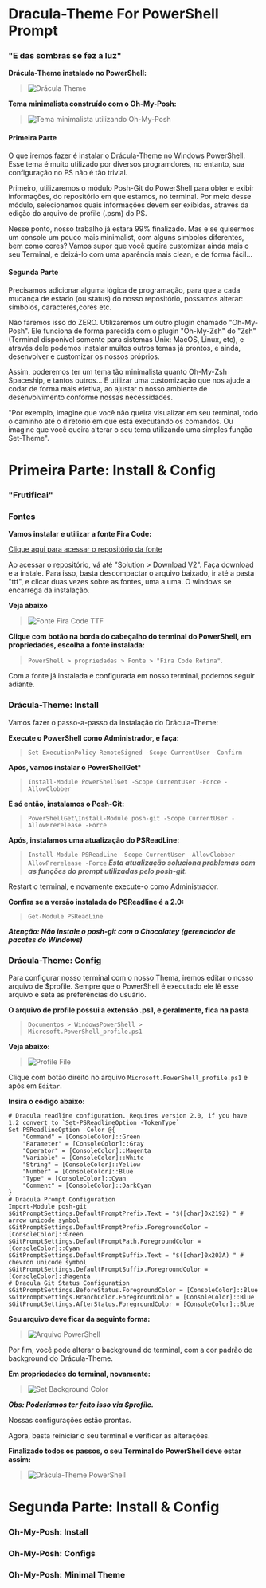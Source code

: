 # Dracula-Theme For PowerShell Prompt

### "E das sombras se fez a luz"

**Drácula-Theme instalado no PowerShell:**

> ![Drácula Theme](https://github.com/asammarco/gostack-bootcamp/blob/master/configuracao-ambiente/power-shell/dracula-theme/sample-images/dracula_theme_power_shell.png "Terminal já configurado com o Drácula -Theme")


**Tema minimalista construído com o Oh-My-Posh:**

> ![Tema minimalista utilizando Oh-My-Posh](https://github.com/asammarco/gostack-bootcamp/blob/master/configuracao-ambiente/power-shell/dracula-theme/sample-images/minimal_theme.png "Tema minimalista utilizando Oh-My-Posh")


#### Primeira Parte

O que iremos fazer é instalar o Drácula-Theme no Windows PowerShell. Esse tema é muito utilizado por diversos programdores, no entanto, sua configuração no PS não é tão trivial.

Primeiro, utilizaremos o módulo Posh-Git do PowerShell para obter e exibir informações, do repositório em que estamos, no terminal. Por meio desse módulo, selecionamos quais informações devem ser exibidas, através da edição do arquivo de profile (.psm) do PS.

Nesse ponto, nosso trabalho já estará 99% finalizado. Mas e se quisermos um console um pouco mais minimalist, com alguns simbolos diferentes, bem como cores?
Vamos supor que você queira customizar ainda mais o seu Terminal, e deixá-lo com uma aparência mais clean, e de forma fácil...


#### Segunda Parte

Precisamos adicionar alguma lógica de programação, para que a cada mudança de estado (ou status) do nosso repositório, possamos alterar: símbolos, caracteres,cores etc. 

Não faremos isso do ZERO. Utilizaremos um outro plugin chamado "Oh-My-Posh". Ele funciona de forma parecida com o plugin "Oh-My-Zsh" do "Zsh" (Terminal disponível somente para sistemas Unix: MacOS, Linux, etc), e através dele podemos instalar muitos outros temas já prontos, e ainda, desenvolver e customizar os nossos próprios.

Assim, poderemos ter um tema tão minimalista quanto Oh-My-Zsh Spaceship, e tantos outros... E utilizar uma customização que nos ajude a codar de forma mais efetiva, ao ajustar o nosso ambiente de desenvolvimento conforme nossas necessidades.

"Por exemplo, imagine que você não queira visualizar em seu terminal, todo o caminho até o diretório em que está executando os comandos. Ou imagine que você queira alterar o seu tema utilizando uma simples função Set-Theme".


# Primeira Parte: Install & Config

### "Frutificai"

### Fontes

**Vamos instalar e utilizar a fonte  Fira Code:**

[Clique aqui para acessar o repositório da fonte](https://github.com/ryanoasis/nerd-fonts/tree/master/patched-fonts/FiraCode)

Ao acessar o repositório, vá até "Solution > Download V2". Faça download e a instale. Para isso, basta descompactar o arquivo baixado, ir até a pasta "ttf", e clicar duas vezes sobre as fontes, uma a uma. O windows se encarrega da instalação.

**Veja abaixo**

> ![Fonte Fira Code TTF](https://github.com/asammarco/gostack-bootcamp/blob/master/configuracao-ambiente/power-shell/dracula-theme/sample-images/Fira%20Code%20Retina.png "Dê dois clicks sobre a fonte para instalar")

**Clique com botão na borda do cabeçalho do terminal do PowerShell, em propriedades, escolha  a fonte instalada:**
> `PowerShell > propriedades > Fonte > "Fira Code Retina"`.

Com a fonte já instalada e configurada em nosso terminal, podemos seguir adiante.

### Drácula-Theme: Install

Vamos fazer o passo-a-passo da instalação do Drácula-Theme:

**Execute o PowerShell como Administrador, e faça:**
> `Set-ExecutionPolicy RemoteSigned -Scope CurrentUser -Confirm`

**Após, vamos instalar o PowerShellGet***
> `Install-Module PowerShellGet -Scope CurrentUser -Force -AllowClobber`

**E só então, instalamos o Posh-Git:**
> `PowerShellGet\Install-Module posh-git -Scope CurrentUser -AllowPrerelease -Force`

**Após, instalamos uma atualização do PSReadLine:**
> `Install-Module PSReadLine -Scope CurrentUser -AllowClobber -AllowPrerelease -Force`
 ***Esta atualização soluciona problemas com as funções do prompt utilizadas pelo posh-git.***

Restart o terminal, e novamente execute-o como Administrador. 

**Confira se a versão instalada do PSReadline é a 2.0:**
> `Get-Module PSReadLine`

***Atenção: Não instale o posh-git com o Chocolatey (gerenciador de pacotes do Windows)***

### Drácula-Theme: Config

Para configurar nosso terminal com o nosso Thema, iremos editar o nosso arquivo de $profile. Sempre que o PowerShell é executado ele lê esse arquivo e seta as preferências do usuário.

**O arquivo de profile possui a extensão .ps1, e geralmente, fica na pasta**
> `Documentos > WindowsPowerShell > Microsoft.PowerShell_profile.ps1`

**Veja abaixo:**

> ![Profile File](https://github.com/asammarco/gostack-bootcamp/blob/master/configuracao-ambiente/power-shell/dracula-theme/sample-images/main_profile_power_shell.png "Diretório e arquivo a ser editado")

Clique com botão direito no arquivo `Microsoft.PowerShell_profile.ps1` e após em `Editar`.

**Insira o código abaixo:**

```
# Dracula readline configuration. Requires version 2.0, if you have 1.2 convert to `Set-PSReadlineOption -TokenType`
Set-PSReadlineOption -Color @{
    "Command" = [ConsoleColor]::Green
    "Parameter" = [ConsoleColor]::Gray
    "Operator" = [ConsoleColor]::Magenta
    "Variable" = [ConsoleColor]::White
    "String" = [ConsoleColor]::Yellow
    "Number" = [ConsoleColor]::Blue
    "Type" = [ConsoleColor]::Cyan
    "Comment" = [ConsoleColor]::DarkCyan
}
# Dracula Prompt Configuration
Import-Module posh-git
$GitPromptSettings.DefaultPromptPrefix.Text = "$([char]0x2192) " # arrow unicode symbol
$GitPromptSettings.DefaultPromptPrefix.ForegroundColor = [ConsoleColor]::Green
$GitPromptSettings.DefaultPromptPath.ForegroundColor =[ConsoleColor]::Cyan
$GitPromptSettings.DefaultPromptSuffix.Text = "$([char]0x203A) " # chevron unicode symbol
$GitPromptSettings.DefaultPromptSuffix.ForegroundColor = [ConsoleColor]::Magenta
# Dracula Git Status Configuration
$GitPromptSettings.BeforeStatus.ForegroundColor = [ConsoleColor]::Blue
$GitPromptSettings.BranchColor.ForegroundColor = [ConsoleColor]::Blue
$GitPromptSettings.AfterStatus.ForegroundColor = [ConsoleColor]::Blue
```

**Seu arquivo deve ficar da seguinte forma:**

> ![Arquivo PowerShell](https://github.com/asammarco/gostack-bootcamp/blob/master/configuracao-ambiente/power-shell/dracula-theme/sample-images/power_shell_dracula_theme_settings.png "Arquivo profile PowerShell editado.")

Por fim, você pode alterar o background do terminal, com a cor padrão de background do Drácula-Theme.

**Em propriedades do terminal, novamente:**
> ![Set Background Color](https://github.com/asammarco/gostack-bootcamp/blob/master/configuracao-ambiente/power-shell/dracula-theme/sample-images/power_shell_dracula_background_color.png "Cores > Core De Fundo > Vermelho:40, Verde: 42 e Azul:54")

***Obs: Poderíamos ter feito isso via $profile.***

Nossas configurações estão prontas. 

Agora, basta reiniciar o seu terminal e verificar as alterações.

**Finalizado todos os passos, o seu Terminal do PowerShell deve estar assim:**
> ![Drácula-Theme PowerShell](https://github.com/asammarco/gostack-bootcamp/blob/master/configuracao-ambiente/power-shell/dracula-theme/sample-images/dracula_theme_power_shell.png "Drácula-Theme PowerShell")

# Segunda Parte: Install & Config

### Oh-My-Posh: Install


### Oh-My-Posh: Configs


### Oh-My-Posh: Minimal Theme
